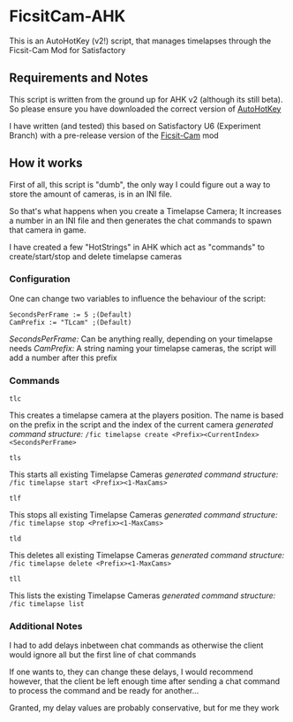 # FicsitCam-AHK
This is an AutoHotKey (v2!) script, that manages timelapses through the Ficsit-Cam Mod for Satisfactory

## Requirements and Notes

This script is written from the ground up for AHK v2 (although its still beta).
So please ensure you have downloaded the correct version of [AutoHotKey](https://www.autohotkey.com/)

I have written (and tested) this based on Satisfactory U6 (Experiment Branch) with a pre-release version of
the [Ficsit-Cam](https://github.com/Panakotta00/FicsIt-Cam) mod

## How it works

First of all, this script is "dumb", the only way I could figure out a way to store the amount of cameras, is in an
INI file.

So that's what happens when you create a Timelapse Camera; It increases a number in an INI file and then generates the chat commands to spawn that camera in game.

I have created a few "HotStrings" in AHK which act as "commands" to create/start/stop and delete timelapse cameras

### Configuration

One can change two variables to influence the behaviour of the script:

```
SecondsPerFrame := 5 ;(Default)
CamPrefix := "TLcam" ;(Default)
```

*SecondsPerFrame:* Can be anything really, depending on your timelapse needs
*CamPrefix:* A string naming your timelapse cameras, the script will add a number after this prefix

### Commands

```
tlc
```
This creates a timelapse camera at the players position.
The name is based on the prefix in the script and the index of the current camera
*generated command structure:* `/fic timelapse create <Prefix><CurrentIndex> <SecondsPerFrame>`

```
tls
```
This starts all existing Timelapse Cameras
*generated command structure:* `/fic timelapse start <Prefix><1-MaxCams>`

```
tlf
```
This stops all existing Timelapse Cameras
*generated command structure:* `/fic timelapse stop <Prefix><1-MaxCams>`

```
tld
```
This deletes all existing Timelapse Cameras
*generated command structure:* `/fic timelapse delete <Prefix><1-MaxCams>`

```
tll
```
This lists the existing Timelapse Cameras
*generated command structure:* `/fic timelapse list`

### Additional Notes

I had to add delays inbetween chat commands as otherwise the client would ignore all 
but the first line of chat commands

If one wants to, they can change these delays, I would recommend however, that the client be left enough time
after sending a chat command to process the command and be ready for another...

Granted, my delay values are probably conservative, but for me they work